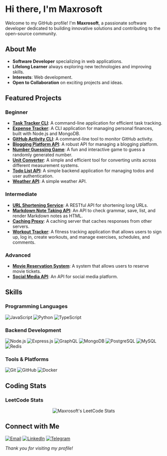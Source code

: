 # Hi there, I'm Maxrosoft

Welcome to my GitHub profile! I'm **Maxrosoft**, a passionate software developer dedicated to building innovative solutions and contributing to the open-source community.

## About Me

- **Software Developer** specializing in web applications.
- **Lifelong Learner** always exploring new technologies and improving skills.
- **Interests**: Web development.
- **Open to Collaboration** on exciting projects and ideas.

## Featured Projects

### Beginner

- [**Task Tracker CLI**](https://github.com/Maxrosoft/task-tracker-cli): A command-line application for efficient task tracking.
- [**Expense Tracker**](https://github.com/Maxrosoft/expense-tracker): A CLI application for managing personal finances, built with Node.js and MongoDB.
- [**GitHub Activity CLI**](https://github.com/Maxrosoft/github-activity-cli): A command-line tool to monitor GitHub activity.
- [**Blogging Platform API**](https://github.com/Maxrosoft/blogging-platform-api): A robust API for managing a blogging platform.
- [**Number Guessing Game**](https://github.com/Maxrosoft/number-guessing-game): A fun and interactive game to guess a randomly generated number.
- [**Unit Converter**](https://github.com/Maxrosoft/unit-converter): A simple and efficient tool for converting units across different measurement systems.
- [**Todo List API**](https://github.com/Maxrosoft/todo-list-api): A simple backend application for managing todos and user authentication.
- [**Weather API**](https://github.com/Maxrosoft/weather-api): A simple weather API.

### Intermediate
  
- [**URL Shortening Service**](https://github.com/Maxrosoft/url-shortening-service): A RESTful API for shortening long URLs.
- [**Markdown Note Taking API**](https://github.com/Maxrosoft/markdown-note-taking-api): An API to check grammar, save, list, and render Markdown notes as HTML.
- [**Caching Proxy**](https://github.com/Maxrosoft/caching-proxy): A caching server that caches responses from other servers.
- [**Workout Tracker**](https://github.com/Maxrosoft/workout-tracker): A fitness tracking application that allows users to sign up, log in, create workouts, and manage exercises, schedules, and comments.

### Advanced

- [**Movie Reservation System**](https://github.com/Maxrosoft/movie-reservation-system): A system that allows users to reserve movie tickets.
- [**Social Media API**](https://github.com/Maxrosoft/social-media-api): An API for social media platform.

## Skills

### Programming Languages

![JavaScript](https://img.shields.io/badge/-JavaScript-F7DF1E?logo=javascript&logoColor=000)
![Python](https://img.shields.io/badge/-Python-3776AB?logo=python&logoColor=fff)
![TypeScript](https://img.shields.io/badge/-TypeScript-3178C6?logo=typescript&logoColor=fff)

### Backend Development

![Node.js](https://img.shields.io/badge/-Node.js-339933?logo=node.js&logoColor=fff)
![Express.js](https://img.shields.io/badge/-Express.js-000000?logo=express&logoColor=fff)
![GraphQL](https://img.shields.io/badge/-GraphQL-E10098?logo=graphql&logoColor=fff)
![MongoDB](https://img.shields.io/badge/-MongoDB-47A248?logo=mongodb&logoColor=fff)
![PostgreSQL](https://img.shields.io/badge/-PostgreSQL-336791?logo=postgresql&logoColor=fff)
![MySQL](https://img.shields.io/badge/-MySQL-4479A1?logo=mysql&logoColor=fff)
![Redis](https://img.shields.io/badge/-Redis-DC382D?logo=redis&logoColor=fff)

### Tools & Platforms

![Git](https://img.shields.io/badge/-Git-F05032?logo=git&logoColor=fff)
![GitHub](https://img.shields.io/badge/-GitHub-181717?logo=github&logoColor=fff)
![Docker](https://img.shields.io/badge/-Docker-2496ED?logo=docker&logoColor=fff)

## Coding Stats

### LeetCode Stats
<p align="center">
  <img src="https://leetcard.jacoblin.cool/Maxrosoft?theme=dark&font=source_sans_pro&ext=heatmap" alt="Maxrosoft's LeetCode Stats" />
</p>

## Connect with Me

[![Email](https://img.shields.io/badge/-Email-D14836?logo=gmail&logoColor=fff&style=flat-square)](mailto:maxfilipenko07@gmail.com)
[![LinkedIn](https://img.shields.io/badge/-LinkedIn-0077B5?logo=linkedin&logoColor=fff&style=flat-square)](https://www.linkedin.com/in/maksym-fylypenko-908009235/)
[![Telegram](https://img.shields.io/badge/-Telegram-2CA5E0?logo=telegram&logoColor=fff&style=flat-square)](https://t.me/maxrosoftf)


*Thank you for visiting my profile!*
